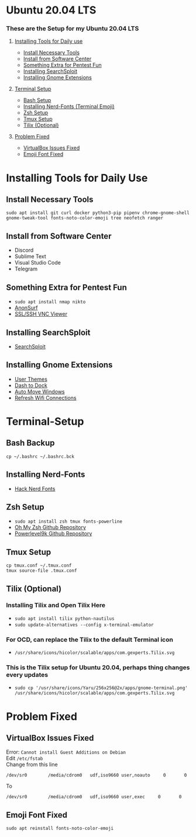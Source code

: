 # Ubuntu 20.04 LTS
### These are the Setup for my Ubuntu 20.04 LTS

1. [Installing Tools for Daily use](#Installing-Tools-for-Daily-Use)
    - [Install Necessary Tools](#Install-Necessary-Tools)
    - [Install from Software Center](#Install-from-Software-Center)
    - [Something Extra for Pentest Fun](#Something-Extra-for-Pentest-Fun)
    - [Installing SearchSploit](#Installing-SearchSploit)
    - [Installing Gnome Extensions](#Installing-Gnome-Extensions)

2. [Terminal Setup](#Terminal-Setup)
    - [Bash Setup](#Bash-Backup)
    - [Installing Nerd-Fonts (Terminal Emoji)](#Installing-Nerd-Fonts)
    - [Zsh Setup](#Zsh-Setup)
    - [Tmux Setup](#Tmux-Setup)
    - [Tilix (Optional)](#tilix)
    
3. [Problem Fixed](#Problem-Fixed)
    - [VirtualBox Issues Fixed](#VirtualBox-Issues-Fixed)
    - [Emoji Font Fixed](#Emoji-Font-Fixed)
    
# Installing Tools for Daily Use
## Install Necessary Tools
`sudo apt install git curl docker python3-pip pipenv chrome-gnome-shell gnome-tweak-tool fonts-noto-color-emoji tree neofetch ranger`

## Install from Software Center
- Discord
- Sublime Text
- Visual Studio Code
- Telegram

## Something Extra for Pentest Fun
- `sudo apt install nmap nikto`
- [AnonSurf](https://github.com/ParrotSec/anonsurf)
- [SSL/SSH VNC Viewer](http://ssvnc.sourceforge.net/)

## Installing SearchSploit
- [SearchSploit](https://github.com/offensive-security/exploitdb)

## Installing Gnome Extensions
- [User Themes](https://extensions.gnome.org/extension/19/user-themes/)
- [Dash to Dock](https://extensions.gnome.org/extension/307/dash-to-dock/)
- [Auto Move Windows](https://extensions.gnome.org/extension/16/auto-move-windows/)
- [Refresh Wifi Connections](https://extensions.gnome.org/extension/905/refresh-wifi-connections/)


# Terminal-Setup
## Bash Backup
```
cp ~/.bashrc ~/.bashrc.bck
```

## Installing Nerd-Fonts
- [Hack Nerd Fonts](https://github.com/ryanoasis/nerd-fonts/blob/master/patched-fonts/Hack/Regular/complete/Hack%20Regular%20Nerd%20Font%20Complete.ttf)

## Zsh Setup
- `sudo apt install zsh tmux fonts-powerline`
- [Oh My Zsh Github Repository](https://github.com/ohmyzsh/ohmyzsh)
- [Powerlevel9k Github Repository](https://github.com/Powerlevel9k/powerlevel9k)

## Tmux Setup
```
cp tmux.conf ~/.tmux.conf
tmux source-file .tmux.conf
```

<a name="tilix"></a>
## Tilix (Optional)
### Installing Tilix and Open Tilix Here
- `sudo apt install tilix python-nautilus`
- `sudo update-alternatives --config x-terminal-emulator`

### For OCD, can replace the Tilix to the default Terminal icon
- `/usr/share/icons/hicolor/scalable/apps/com.gexperts.Tilix.svg`

### This is the Tilix setup for Ubuntu 20.04, perhaps thing changes every updates  
- `sudo cp '/usr/share/icons/Yaru/256x256@2x/apps/gnome-terminal.png' /usr/share/icons/hicolor/scalable/apps/com.gexperts.Tilix.svg`


# Problem Fixed
## VirtualBox Issues Fixed
Error: `Cannot install Guest Additions on Debian`  
Edit `/etc/fstab`  
Change from this line  
```
/dev/sr0        /media/cdrom0   udf,iso9660 user,noauto     0       0
```

To  
```
/dev/sr0        /media/cdrom0   udf,iso9660 user,exec     0       0
```

## Emoji Font Fixed
`sudo apt reinstall fonts-noto-color-emoji`

